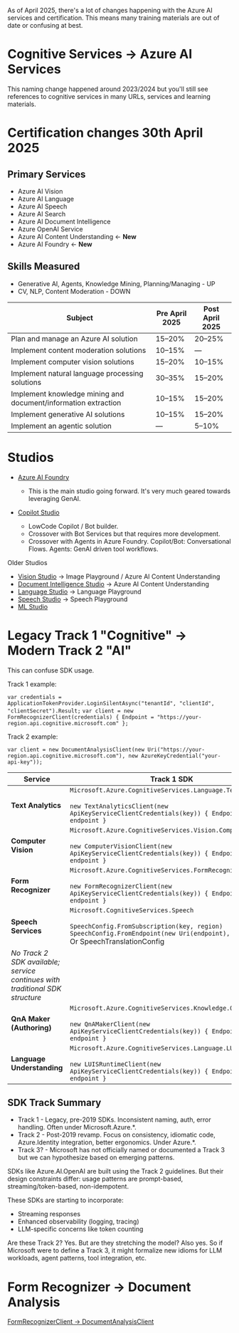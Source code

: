 As of April 2025, there's a lot of changes happening with the Azure AI services and certification. This means many training materials are out of date or confusing at best.

# Cognitive Services -> Azure AI Services
This naming change happened around 2023/2024 but you'll still see references to cognitive services in many URLs, services and learning materials.

# Certification changes 30th April 2025 

## Primary Services
- Azure AI Vision
- Azure AI Language
- Azure AI Speech
- Azure AI Search
- Azure AI Document Intelligence
- Azure OpenAI Service
- Azure AI Content Understanding <- **New**
- Azure AI Foundry <- **New**

## Skills Measured

- Generative AI, Agents, Knowledge Mining, Planning/Managing - UP
- CV, NLP, Content Moderation - DOWN

| Subject                                                           | Pre April 2025 | Post April 2025 |
|-------------------------------------------------------------------|----------------|-----------------|
| Plan and manage an Azure AI solution                              | 15–20%         | 20–25%          |
| Implement content moderation solutions                            | 10–15%         | —               |
| Implement computer vision solutions                               | 15–20%         | 10–15%          |
| Implement natural language processing solutions                   | 30–35%         | 15–20%          |
| Implement knowledge mining and document/information extraction    | 10–15%         | 15–20%          |
| Implement generative AI solutions                                 | 10–15%         | 15–20%          |
| Implement an agentic solution                                     | —              | 5–10%           |


# Studios
- [Azure AI Foundry](https://ai.azure.com)
  - This is the main studio going forward. It's very much geared towards leveraging GenAI.

- [Copilot Studio](https://www.copilotstudio.microsoft.com)
  - LowCode Copilot / Bot builder.
  - Crossover with Bot Services but that requires more development.
  - Crossover with Agents in Azure Foundry. Copilot/Bot: Conversational Flows. Agents: GenAI driven tool workflows.

Older Studios
- [Vision Studio](https://portal.vision.cognitive.azure.com) -> Image Playground / Azure AI Content Understanding
- [Document Intelligence Studio](https://documentintelligence.ai.azure.com/) -> Azure AI Content Understanding
- [Language Studio](https://language.cognitive.azure.com) -> Language Playground
- [Speech Studio](https://speech.microsoft.com) -> Speech Playground
- [ML Studio](https://ml.azure.com/)

# Legacy Track 1 "Cognitive" -> Modern Track 2 "AI"
This can confuse SDK usage. 

Track 1 example:

`var credentials = ApplicationTokenProvider.LoginSilentAsync("tenantId", "clientId", "clientSecret").Result;`
`var client = new FormRecognizerClient(credentials) { Endpoint = "https://your-region.api.cognitive.microsoft.com" };`

Track 2 example: 

`var client = new DocumentAnalysisClient(new Uri("https://your-region.api.cognitive.microsoft.com"), new AzureKeyCredential("your-api-key"));`

| **Service**               | **Track 1 SDK**                                                                                         | **Track 2 SDK**                                                                                         |
|---------------------------|---------------------------------------------------------------------------------------------------------|---------------------------------------------------------------------------------------------------------|
| **Text Analytics**        | `Microsoft.Azure.CognitiveServices.Language.TextAnalytics`<br><br>`new TextAnalyticsClient(new ApiKeyServiceClientCredentials(key)) { Endpoint = endpoint }` | `Azure.AI.TextAnalytics`<br><br>`new TextAnalyticsClient(new Uri(endpoint), new AzureKeyCredential(key))` |
| **Computer Vision**       | `Microsoft.Azure.CognitiveServices.Vision.ComputerVision`<br><br>`new ComputerVisionClient(new ApiKeyServiceClientCredentials(key)) { Endpoint = endpoint }` | `Azure.AI.Vision.ComputerVision`<br><br>`new ComputerVisionClient(new Uri(endpoint), new AzureKeyCredential(key))` |
| **Form Recognizer**       | `Microsoft.Azure.CognitiveServices.FormRecognizer`<br><br>`new FormRecognizerClient(new ApiKeyServiceClientCredentials(key)) { Endpoint = endpoint }` | `Azure.AI.FormRecognizer.DocumentAnalysis`<br><br>`new DocumentAnalysisClient(new Uri(endpoint), new AzureKeyCredential(key))` |
| **Speech Services**       | `Microsoft.CognitiveServices.Speech`<br><br>`SpeechConfig.FromSubscription(key, region)`<br>`SpeechConfig.FromEndpoint(new Uri(endpoint), key)` <br> Or SpeechTranslationConfig
| *No Track 2 SDK available; service continues with traditional SDK structure*                             |
| **QnA Maker (Authoring)** | `Microsoft.Azure.CognitiveServices.Knowledge.QnAMaker`<br><br>`new QnAMakerClient(new ApiKeyServiceClientCredentials(key)) { Endpoint = endpoint }` | `Azure.AI.Language.QuestionAnswering`<br><br>`new QuestionAnsweringClient(new Uri(endpoint), new AzureKeyCredential(key))` |
| **Language Understanding**| `Microsoft.Azure.CognitiveServices.Language.LUIS.Runtime`<br><br>`new LUISRuntimeClient(new ApiKeyServiceClientCredentials(key)) { Endpoint = endpoint }` | `Azure.AI.Language.Conversations`<br><br>`new ConversationAnalysisClient(new Uri(endpoint), new AzureKeyCredential(key))` |

## SDK Track	Summary
- Track 1	- Legacy, pre-2019 SDKs. Inconsistent naming, auth, error handling. Often under Microsoft.Azure.*.
- Track 2 - Post-2019 revamp. Focus on consistency, idiomatic code, Azure.Identity integration, better ergonomics. Under Azure.*.
- Track 3? - Microsoft has not officially named or documented a Track 3 but we can hypothesize based on emerging patterns.

SDKs like Azure.AI.OpenAI are built using the Track 2 guidelines.
But their design constraints differ: usage patterns are prompt-based, streaming/token-based, non-idempotent.

These SDKs are starting to incorporate:
- Streaming responses
- Enhanced observability (logging, tracing)
- LLM-specific concerns like token counting

Are these Track 2? Yes. But are they stretching the model? Also yes.
So if Microsoft were to define a Track 3, it might formalize new idioms for LLM workloads, agent patterns, tool integration, etc.

# Form Recognizer -> Document Analysis
[FormRecognizerClient -> DocumentAnalysisClient](https://github.com/Azure/azure-sdk-for-net/blob/Azure.AI.FormRecognizer_4.1.0/sdk/formrecognizer/Azure.AI.FormRecognizer/MigrationGuide.md)

